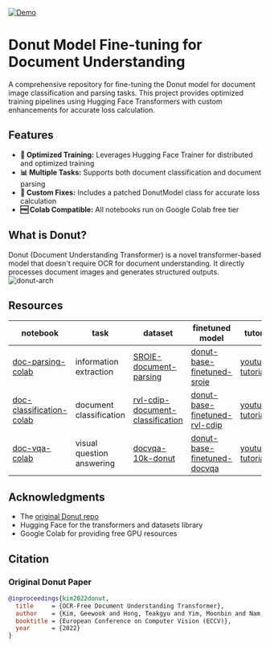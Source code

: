 [![Demo](https://img.shields.io/badge/Demo-Colab-orange)](#demo)
# Donut Model Fine-tuning for Document Understanding

A comprehensive repository for fine-tuning the Donut model for document image classification and parsing tasks. This project provides optimized training pipelines using Hugging Face Transformers with custom enhancements for accurate loss calculation.

## Features

- **🚀 Optimized Training:** Leverages Hugging Face Trainer for distributed and optimized training
- **📊 Multiple Tasks:** Supports both document classification and document parsing
- **🔧 Custom Fixes:** Includes a patched DonutModel class for accurate loss calculation
- **🆓 Colab Compatible:** All notebooks run on Google Colab free tier

## What is Donut?

Donut (Document Understanding Transformer) is a novel transformer-based model that doesn't require OCR for document understanding. It directly processes document images and generates structured outputs.
![donut-arch](https://huggingface.co/datasets/huggingface/documentation-images/resolve/main/transformers/model_doc/donut_architecture.jpg)


## Resources

| notebook | task | dataset | finetuned model | tutorial |
|---|---|---|---|---|
| [doc-parsing-colab](https://colab.research.google.com/drive/1o4FzEZn4GZWxgbdiRgUmAx1bDWnOQHW2?usp=sharing) | information extraction | [SROIE-document-parsing](https://huggingface.co/datasets/hf-tuner/SROIE-document-parsing) | [donut-base-finetuned-sroie](https://huggingface.co/hf-tuner/donut-base-finetuned-sroie) | [youtube-tutorial](https://www.youtube.com/watch?v=Ucu39UY3Vtg)
| [doc-classification-colab](https://colab.research.google.com/drive/18ApbtvvMtWl1DWJR_9D1yyrHBxzZZ_AA?usp=sharing) | document classification | [rvl-cdip-document-classification](https://huggingface.co/datasets/hf-tuner/rvl-cdip-document-classification) | [donut-base-finetuned-rvl-cdip](https://huggingface.co/hf-tuner/donut-base-finetuned-rvl-cdip) | [youtube-tutorial](https://www.youtube.com/watch?v=a2CH3LCpD7I)
| [doc-vqa-colab](https://colab.research.google.com/drive/1O6skrn0IhoSv4dfEyJYzBLGJWJ_F-pVq?usp=sharing) | visual question answering | [docvqa-10k-donut](https://huggingface.co/datasets/hf-tuner/hf-tuner/docvqa-10k-donut) | [donut-base-finetuned-docvqa](https://huggingface.co/hf-tuner/donut-base-finetuned-docvqa) | [youtube-tutorial](https://www.youtube.com/watch?v=Mmu3dHq0zV4)


## Acknowledgments
- The [original Donut repo](https://github.com/clovaai/donut)
- Hugging Face for the transformers and datasets library
- Google Colab for providing free GPU resources

## Citation

### Original Donut Paper
```bibtex
@inproceedings{kim2022donut,
  title     = {OCR-Free Document Understanding Transformer},
  author    = {Kim, Geewook and Hong, Teakgyu and Yim, Moonbin and Nam, JeongYeon and Park, Jinyoung and Yim, Jinyeong and Hwang, Wonseok and Yun, Sangdoo and Han, Dongyoon and Park, Seunghyun},
  booktitle = {European Conference on Computer Vision (ECCV)},
  year      = {2022}
}
```
